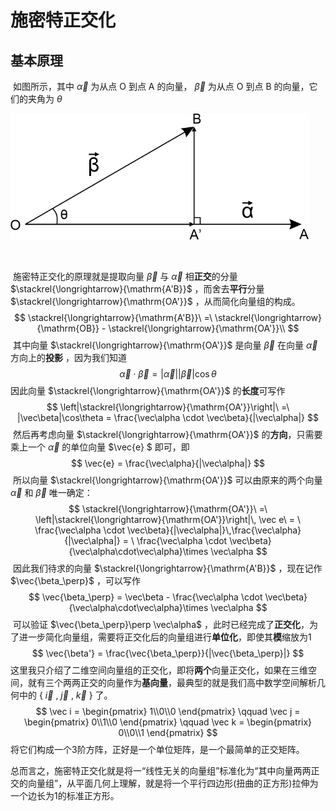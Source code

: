 # 施密特正交化

## 基本原理

​		如图所示，其中 $\vec{\alpha}$ 为从点 $\mathrm O$ 到点 $\mathrm A$ 的向量， $\vec{\beta}$ 为从点 $\mathrm O$ 到点 $\mathrm B$ 的向量，它们的夹角为 $\theta$ 

<img src="Schmidt-1577687078386.jpg" style="zoom:67%;" />

​		

​		施密特正交化的原理就是提取向量 $\vec\beta$ 与 $\vec\alpha$ 相**正交**的分量 $\stackrel{\longrightarrow}{\mathrm{A'B}}$ ，而舍去**平行**分量 $\stackrel{\longrightarrow}{\mathrm{OA'}}$ ，从而简化向量组的构成。
$$
\stackrel{\longrightarrow}{\mathrm{A'B}}\ =\ \stackrel{\longrightarrow}{\mathrm{OB}} - \stackrel{\longrightarrow}{\mathrm{OA'}}\\
$$
​		其中向量 $\stackrel{\longrightarrow}{\mathrm{OA'}}$ 是向量 $\vec\beta$ 在向量 $\vec\alpha$ 方向上的**投影** ，因为我们知道
$$
\vec\alpha \cdot \vec\beta = |\vec\alpha||\vec\beta|\cos\theta
$$
​		因此向量 $\stackrel{\longrightarrow}{\mathrm{OA'}}$ 的**长度**可写作
$$
\left|\stackrel{\longrightarrow}{\mathrm{OA'}}\right|\ =\ |\vec\beta|\cos\theta = \frac{\vec\alpha \cdot \vec\beta}{|\vec\alpha|}
$$
​		然后再考虑向量 $\stackrel{\longrightarrow}{\mathrm{OA'}}$ 的**方向**，只需要乘上一个 $\vec\alpha$ 的单位向量 $\vec{e} $ 即可，即
$$
\vec{e} = \frac{\vec\alpha}{|\vec\alpha|}
$$
​		所以向量 $\stackrel{\longrightarrow}{\mathrm{OA'}}$ 可以由原来的两个向量 $\vec\alpha$ 和 $\vec\beta$ 唯一确定：
$$
\stackrel{\longrightarrow}{\mathrm{OA'}}\ =\ \left|\stackrel{\longrightarrow}{\mathrm{OA'}}\right|\, \vec e\ = \ \frac{\vec\alpha \cdot \vec\beta}{|\vec\alpha|}\,\frac{\vec\alpha}{|\vec\alpha|} = \ \frac{\vec\alpha \cdot \vec\beta} {\vec\alpha\cdot\vec\alpha}\times \vec\alpha
$$
​		因此我们待求的向量 $\stackrel{\longrightarrow}{\mathrm{A'B}}$ ，现在记作 $\vec{\beta_\perp}$ ，可以写作
$$
\vec{\beta_\perp} = \vec\beta - \frac{\vec\alpha \cdot \vec\beta} {\vec\alpha\cdot\vec\alpha}\times \vec\alpha
$$
​		可以验证 $\vec{\beta_\perp}\perp \vec\alpha$ ，此时已经完成了**正交化**，为了进一步简化向量组，需要将正交化后的向量组进行**单位化**，即使其**模**缩放为1
$$
\vec{\beta'} = \frac{\vec{\beta_\perp}}{|\vec{\beta_\perp}|}
$$
​		这里我只介绍了二维空间向量组的正交化，即将**两个**向量正交化，如果在三维空间，就有三个两两正交的向量作为**基向量**，最典型的就是我们高中数学空间解析几何中的 { $\vec i$ , $\vec j$ , $\vec k$ } 了。
$$
\vec i = 
\begin{pmatrix}
1\\0\\0
\end{pmatrix}
\qquad
\vec j = 
\begin{pmatrix}
0\\1\\0
\end{pmatrix}
\qquad
\vec k = 
\begin{pmatrix}
0\\0\\1
\end{pmatrix}
$$
​		将它们构成一个3阶方阵，正好是一个单位矩阵，是一个最简单的正交矩阵。

​		总而言之，施密特正交化就是将一“线性无关的向量组”标准化为“其中向量两两正交的向量组”，从平面几何上理解，就是将一个平行四边形(扭曲的正方形)拉伸为一个边长为1的标准正方形。